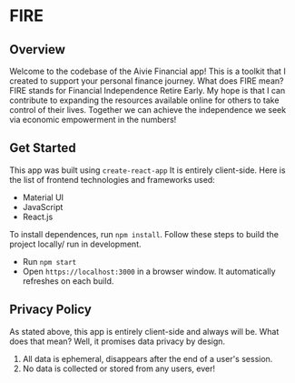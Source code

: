# FIRE

## Overview
Welcome to the codebase of the Aivie Financial app! This is a toolkit that I created to support your personal finance journey. What does FIRE mean? FIRE stands for Financial Independence Retire Early. My hope is that I can contribute to expanding the resources available online for others to take control of their lives. Together we can achieve the independence we seek via economic empowerment in the numbers!

## Get Started
This app was built using `create-react-app` It is entirely client-side. Here is the list of frontend technologies and frameworks used:
- Material UI
- JavaScript
- React.js

To install dependences, run `npm install`. Follow these steps to build the project locally/ run in development. 
- Run `npm start` 
- Open `https://localhost:3000` in a browser window. It automatically refreshes on each build.

## Privacy Policy
As stated above, this app is entirely client-side and always will be. What does that mean? Well, it promises data privacy by design. 

1. All data is ephemeral, disappears after the end of a user's session.
2. No data is collected or stored from any users, ever! 


